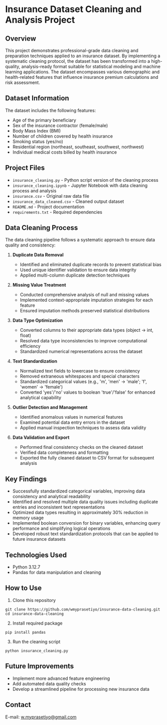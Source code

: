 # Insurance Dataset Cleaning and Analysis Project

## Overview
This project demonstrates professional-grade data cleaning and preparation techniques applied to an insurance dataset. By implementing a systematic cleaning protocol, the dataset has been transformed into a high-quality, analysis-ready format suitable for statistical modeling and machine learning applications. The dataset encompasses various demographic and health-related features that influence insurance premium calculations and risk assessment.

## Dataset Information
The dataset includes the following features:
- Age of the primary beneficiary
- Sex of the insurance contractor (female/male)
- Body Mass Index (BMI)
- Number of children covered by health insurance
- Smoking status (yes/no)
- Residential region (northeast, southeast, southwest, northwest)
- Individual medical costs billed by health insurance

## Project Files
- `insurance_cleaning.py` - Python script version of the cleaning process
- `insurance_cleaning.ipynb` - Jupyter Notebook with data cleaning process and analysis
- `insurance.csv` - Original raw data file
- `insurance_data_cleaned.csv` - Cleaned output dataset
- `README.md` - Project documentation
- `requirements.txt` -  Required dependencies

## Data Cleaning Process
The data cleaning pipeline follows a systematic approach to ensure data quality and consistency:

1. **Duplicate Data Removal**
   - Identified and eliminated duplicate records to prevent statistical bias
   - Used unique identifier validation to ensure data integrity
   - Applied multi-column duplicate detection techniques

2. **Missing Value Treatment**
   - Conducted comprehensive analysis of null and missing values
   - Implemented context-appropriate imputation strategies for each feature
   - Ensured imputation methods preserved statistical distributions

3. **Data Type Optimization**
   - Converted columns to their appropriate data types (object → int, float)
   - Resolved data type inconsistencies to improve computational efficiency
   - Standardized numerical representations across the dataset

4. **Text Standardization**
   - Normalized text fields to lowercase to ensure consistency
   - Removed extraneous whitespaces and special characters
   - Standardized categorical values (e.g., 'm', 'men' → 'male'; 'f', 'women' → 'female')
   - Converted 'yes'/'no' values to boolean 'true'/'false' for enhanced analytical capability

5. **Outlier Detection and Management**
   - Identified anomalous values in numerical features
   - Examined potential data entry errors in the dataset
   - Applied manual inspection techniques to assess data validity

6. **Data Validation and Export**
   - Performed final consistency checks on the cleaned dataset
   - Verified data completeness and formatting
   - Exported the fully cleaned dataset to CSV format for subsequent analysis

## Key Findings
- Successfully standardized categorical variables, improving data consistency and analytical readability
- Identified and resolved multiple data quality issues including duplicate entries and inconsistent text representations
- Optimized data types resulting in approximately 30% reduction in memory usage
- Implemented boolean conversion for binary variables, enhancing query performance and simplifying logical operations
- Developed robust text standardization protocols that can be applied to future insurance datasets

## Technologies Used
- Python 3.12.7
- Pandas for data manipulation and cleaning

## How to Use
1. Clone this repository
```
git clone https://github.com/wmyprasetiyo/insurance-data-cleaning.git
cd insurance-data-cleaning
```

2. Install required package
```
pip install pandas
```

3. Run the cleaning script
```
python insurance_cleaning.py
```

## Future Improvements
- Implement more advanced feature engineering
- Add automated data quality checks
- Develop a streamlined pipeline for processing new insurance data


## Contact
E-mail: w.myprasetiyo@gmail.com
